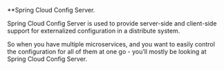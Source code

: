 **Spring Cloud Config Server.

Spring Cloud Config Server is used to provide server-side and client-side support for externalized configuration in a distribute system.
        
 So when you have multiple microservices, and you want to easily control the configuration for all of them at one go - you’ll mostly be looking at Spring Cloud Config Server. 

<!--
**tiwariRupesh/tiwariRupesh** is a ✨ _special_ ✨ repository because its `README.md` (this file) appears on your GitHub profile.

Here are some ideas to get you started:

- 🔭 I’m currently working on ...
- 🌱 I’m currently learning ...
- 👯 I’m looking to collaborate on ...
- 🤔 I’m looking for help with ...
- 💬 Ask me about ...
- 📫 How to reach me: ...
- 😄 Pronouns: ...
- ⚡ Fun fact: ...
-->
